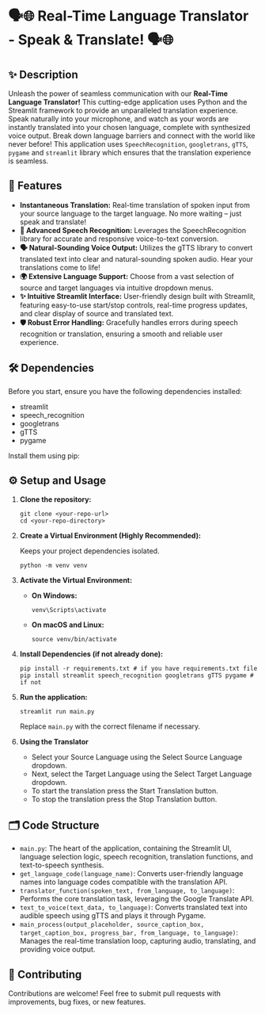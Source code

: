 # 🗣️🌐 Real-Time Language Translator - Speak & Translate! 🗣️🌐

## ✨ Description

Unleash the power of seamless communication with our **Real-Time Language Translator!** This cutting-edge application uses Python and the Streamlit framework to provide an unparalleled translation experience. Speak naturally into your microphone, and watch as your words are instantly translated into your chosen language, complete with synthesized voice output. Break down language barriers and connect with the world like never before! This application uses `SpeechRecognition`, `googletrans`, `gTTS`, `pygame` and `streamlit` library which ensures that the translation experience is seamless.

## 🚀 Features

*   **Instantaneous Translation:** Real-time translation of spoken input from your source language to the target language. No more waiting – just speak and translate!
*   **🎤 Advanced Speech Recognition:** Leverages the SpeechRecognition library for accurate and responsive voice-to-text conversion.
*   **🗣️ Natural-Sounding Voice Output:** Utilizes the gTTS library to convert translated text into clear and natural-sounding spoken audio. Hear your translations come to life!
*   **🌍 Extensive Language Support:** Choose from a vast selection of source and target languages via intuitive dropdown menus.
*   **✨ Intuitive Streamlit Interface:** User-friendly design built with Streamlit, featuring easy-to-use start/stop controls, real-time progress updates, and clear display of source and translated text.
*   **🛡️ Robust Error Handling:** Gracefully handles errors during speech recognition or translation, ensuring a smooth and reliable user experience.

## 🛠️ Dependencies

Before you start, ensure you have the following dependencies installed:

*   streamlit
*   speech\_recognition
*   googletrans
*   gTTS
*   pygame

Install them using pip:

## ⚙️ Setup and Usage

1.  **Clone the repository:**

    ```
    git clone <your-repo-url>
    cd <your-repo-directory>
    ```

2.  **Create a Virtual Environment (Highly Recommended):**

    Keeps your project dependencies isolated.

    ```
    python -m venv venv
    ```

3.  **Activate the Virtual Environment:**

    *   **On Windows:**

        ```
        venv\Scripts\activate
        ```

    *   **On macOS and Linux:**

        ```
        source venv/bin/activate
        ```

4.  **Install Dependencies (if not already done):**

    ```
    pip install -r requirements.txt # if you have requirements.txt file
    pip install streamlit speech_recognition googletrans gTTS pygame # if not
    ```

5.  **Run the application:**

    ```
    streamlit run main.py
    ```

    Replace `main.py` with the correct filename if necessary.

6.  **Using the Translator**

    *   Select your Source Language using the Select Source Language dropdown.
    *   Next, select the Target Language using the Select Target Language dropdown.
    *   To start the translation press the Start Translation button.
    *   To stop the translation press the Stop Translation button.


## 🗂️ Code Structure

*   `main.py`:  The heart of the application, containing the Streamlit UI, language selection logic, speech recognition, translation functions, and text-to-speech synthesis.
*   `get_language_code(language_name)`: Converts user-friendly language names into language codes compatible with the translation API.
*   `translator_function(spoken_text, from_language, to_language)`: Performs the core translation task, leveraging the Google Translate API.
*   `text_to_voice(text_data, to_language)`: Converts translated text into audible speech using gTTS and plays it through Pygame.
*   `main_process(output_placeholder, source_caption_box, target_caption_box, progress_bar, from_language, to_language)`: Manages the real-time translation loop, capturing audio, translating, and providing voice output.

## 🤝 Contributing

Contributions are welcome!  Feel free to submit pull requests with improvements, bug fixes, or new features.

